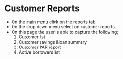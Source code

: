 # Customer Reports


- On the main menu click on the reports tab.
- On the drop down menu select on customer reports.
- On this page the user is able to capture the following;
  1.	Customer list
  2.	Customer savings &loan summary
  3.	Customer PAR report
  4.	Active borrowers list
